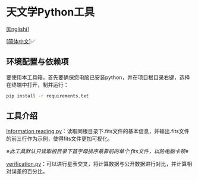 # 天文学Python工具

[[Englishi]](README.md)

[[简体中文]](README_zh.md)✅

## 环境配置与依赖项

要使用本工具箱，首先要确保您电脑已安装python，并在项目根目录右键，选择在终端中打开，制并运行：

```bash
pip install -r requirements.txt
```

## 工具介绍

[Information reading.py](https://github.com/T-Auto/Python-tools-for-Astronomy/blob/main/tools/Information%20reading.py)：读取同根目录下.fits文件的基本信息，并输出.fits文件的前三行作为示例，使得fits文件更加可视化。

_※此工具默认只读取根目录下首字母排序最靠前的单个.fits文件，以防电脑卡顿※_

[verification.py](https://github.com/T-Auto/Python-tools-for-Astronomy/blob/main/tools/verification.py)：可以进行星表交叉，将计算数据与公开数据进行对比，并计算相对误差的百分比。
